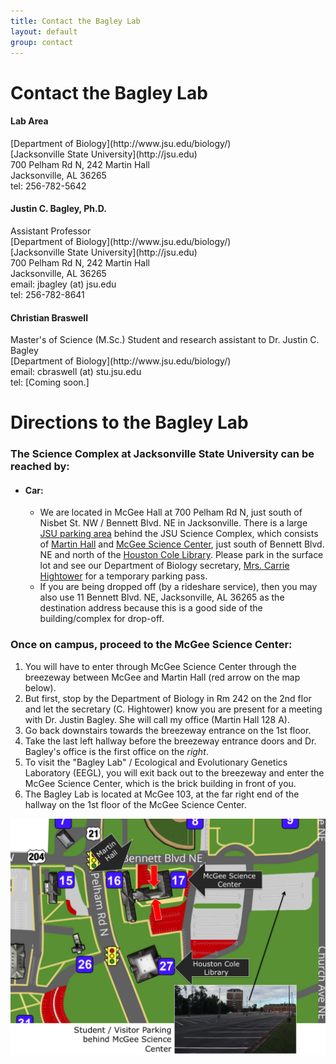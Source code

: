 ```yaml
---
title: Contact the Bagley Lab
layout: default
group: contact
---
```


# Contact the Bagley Lab


<div class="row">

<div class="col-md-4">

  <h4>Lab Area </h4>
  [Department of Biology](http://www.jsu.edu/biology/)<br>
  [Jacksonville State University](http://jsu.edu)<br>
  700 Pelham Rd N, 242 Martin Hall <br>
  Jacksonville, AL 36265<br>
  tel: 256-782-5642

</div>

<div class="col-md-4">

  <h4>Justin C. Bagley, Ph.D.</h4>
  Assistant Professor<br>
  [Department of Biology](http://www.jsu.edu/biology/)<br>
  [Jacksonville State University](http://jsu.edu)<br>
  700 Pelham Rd N, 242 Martin Hall <br>
  Jacksonville, AL 36265<br>
  email: jbagley (at) jsu.edu <br>
  tel: 256-782-8641

</div>

<div class="col-md-4">

  <h4> Christian Braswell</h4>
  Master's of Science (M.Sc.) Student and research assistant to Dr. Justin C. Bagley<br>
  [Department of Biology](http://www.jsu.edu/biology/)<br>
  email: cbraswell (at) stu.jsu.edu<br>
  tel: [Coming soon.] <br>

</div>

</div>

<!-- ## Land Acknowledgement Statement

The Fraser lab recognizes that the University of California San Francisco sits on the unceded land of the Ramaytush Ohlone (pronounced Rah-mah-tush O-lone-ee) peoples, the original inhabitants of the San Francisco Peninsula. As settlers on this land, we want to recognize the historic, and ongoing, discrimination and violence inflicted upon Indigenous people in North America. Please read our [full statement](/land_ack).
-->

# Directions to the Bagley Lab
### The Science Complex at Jacksonville State University can be reached by:  
* #### Car:
  * We are located in McGee Hall at 700 Pelham Rd N, just south of Nisbet St. NW / Bennett Blvd. NE in Jacksonville. There is a large [JSU parking area](http://www.jsu.edu/police/visitors.html) behind the JSU Science Complex, which consists of [Martin Hall](https://www.google.com/maps/place/Martin+Hall/@33.8250025,-85.7625895,17.24z/data=!4m5!3m4!1s0x888a51e33b16e1cb:0xee129d3bbaa46cad!8m2!3d33.825321!4d-85.763366) and [McGee Science Center](https://www.google.com/maps/place/McGee+Science+Center,+11+Bennett+Blvd+NE,+Jacksonville,+AL+36265/@33.8252479,-85.7626669,19.39z/data=!4m5!3m4!1s0x888a51e338b045c7:0x3bf46d0e9f77e72!8m2!3d33.825506!4d-85.7627395), just south of Bennett Blvd. NE and north of the [Houston Cole Library](https://www.google.com/maps/place/Houston+Cole+Library,+Pelham+Rd+N,+Jacksonville,+AL+36265/@33.8243251,-85.7633952,19.39z/data=!4m5!3m4!1s0x888a51fccb6fae8d:0xb6aa9ada3d3fb565!8m2!3d33.8242557!4d-85.7631). Please park in the surface lot and see our Department of Biology secretary, [Mrs. Carrie Hightower](http://www.jsu.edu/biology/faculty/hightower/index.html) for a temporary parking pass.
  * If you are being dropped off (by a rideshare service), then you may also use 11 Bennett Blvd. NE, Jacksonville, AL 36265 as the destination address because this is a good side of the building/complex for drop-off.

### Once on campus, proceed to the McGee Science Center:
1. You will have to enter through McGee Science Center through the breezeway between McGee and Martin Hall (red arrow on the map below).
2. But first, stop by the Department of Biology in Rm 242 on the 2nd flor and let the secretary (C. Hightower) know you are present for a meeting with Dr. Justin Bagley. She will call my office (Martin Hall 128 A).
3. Go back downstairs towards the breezeway entrance on the 1st floor.
4. Take the last left hallway before the breezeway entrance doors and Dr. Bagley's office is the first office on the _right_.
5. To visit the "Bagley Lab" / Ecological and Evolutionary Genetics Laboratory (EEGL), you will exit back out to the breezeway and enter the McGee Science Center, which is the brick building in front of you. 
6. The Bagley Lab is located at McGee 103, at the far right end of the hallway on the 1st floor of the McGee Science Center.

<img class="img-fluid" src="/static/img/map_to_McGee_Sci_Center.png" alt="Map of the JSU Science Complex -- Martin Hall and the McGee Science Center">
